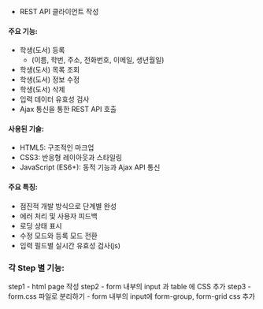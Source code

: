 * REST API 클라이언트 작성
#### 주요 기능:
* 학생(도서) 등록 
    - (이름, 학번, 주소, 전화번호, 이메일, 생년월일)
* 학생(도서) 목록 조회
* 학생(도서) 정보 수정
* 학생(도서) 삭제
* 입력 데이터 유효성 검사
* Ajax 통신을 통한 REST API 호출

#### 사용된 기술:
* HTML5: 구조적인 마크업
* CSS3: 반응형 레이아웃과 스타일링
* JavaScript (ES6+): 동적 기능과 Ajax API 통신

#### 주요 특징:
* 점진적 개발 방식으로 단계별 완성
* 에러 처리 및 사용자 피드백
* 로딩 상태 표시
* 수정 모드와 등록 모드 전환
* 입력 필드별 실시간 유효성 검사(js)

### 각 Step 별 기능:
step1 - html page 작성
step2 - form 내부의 input 과 table 에 CSS 추가
step3 
    - form.css 파일로 분리하기
    - form 내부의 input에 form-group, form-grid css 추가